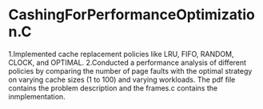 # CashingForPerformanceOptimization.C
1.Implemented cache replacement policies like LRU, FIFO, RANDOM, CLOCK, and OPTIMAL.
2.Conducted a performance analysis of different policies by comparing the number of page faults with the optimal strategy on varying cache sizes (1 to 100) and varying workloads.
The pdf file contains the problem description and the frames.c contains the inmplementation.
 


